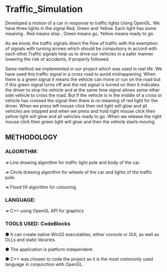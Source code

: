 # Traffic_Simulation
Developed a motion of a car in response to traffic lights Using OpenGL. We have three lights in the signal Red, Green and Yellow. Each light has some meaning . Red means stop , Green means go, Yellow means ready to go.

As we know, the traffic signals direct the flow of traffic with the exemption of signals with turning arrows which should be compulsory in accord with each other.Traffic signals help us to drive our vehicles in a safer manner lowering the risk of accidents, if properly followed.

Same method we implemented in our project which was used in real life .We have used this traffic signal in a cross road to avoid mishappening. When there is a green signal it means the vehicle can move or run on the road but if this green signal turns off and the red signal is turned on then it indicates the driver to stop his vehicle and at the same time signal allows some other side vehicle to cross the road. But if the vehicle is in the middle of a cross or vehicle has crossed the signal then there is no meaning of red light for the driver. When we press left mouse click then red light will glow and all vehicles are stopped and when we press and hold right mouse click then yellow light will glow and all vehicles ready to go .When we release the right mouse click then green light will glow and then the vehicle starts moving.

## METHODOLOGY

### ALGORITHM:

  ➔ Line drawing algorithm for traffic light pole and body of the car.
  
  ➔ Circle drawing algorithm for wheels of the car and lights of the traffic pole.
  
  ➔ Flood fill algorithm for colouring.

### LANGUAGE:

  ➔ C++ using OpenGL API for graphics

### TOOLS USED: CodeBlocks
● It can create native Win32 executables, either console or GUI, as well as DLLs and static
libraries.

● The application is platform independent.

● C++ was chosen to code the project as it is the most commonly used language in conjunction with OpenGL.

